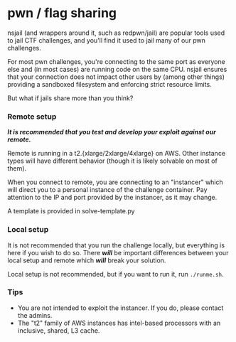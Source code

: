 # pwn / flag sharing

nsjail (and wrappers around it, such as redpwn/jail) are popular tools used to
jail CTF challenges, and you'll find it used to jail many of our pwn challenges.

For most pwn challenges, you're connecting to the same port as everyone else
and (in most cases) are running code on the same CPU. nsjail ensures that your
connection does not impact other users by (among other things) providing a
sandboxed filesystem and enforcing strict resource limits. 

But what if jails share more than you think?

### Remote setup

***It is recommended that you test and develop your exploit against our remote.***

Remote is running in a t2.{xlarge/2xlarge/4xlarge} on AWS. Other instance types
will have different behavior (though it is likely solvable on most of them).

When you connect to remote, you are connecting to an "instancer" which will
direct you to a personal instance of the challenge container. Pay attention
to the IP and port provided by the instancer, as it may change.

A template is provided in solve-template.py

### Local setup

It is not recommended that you run the challenge locally, but everything is here
if you wish to do so. There ***will*** be important differences between your local
setup and remote which ***will*** break your solution.

Local setup is not recommended, but if you want to run it, run `./runme.sh`.

### Tips

- You are not intended to exploit the instancer. If you do, please contact the admins.
- The "t2" family of AWS instances has intel-based processors with an inclusive, shared, L3 cache.
